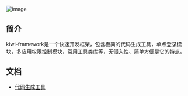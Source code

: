 ![image](/uploads/d363e4a7aa443f44a50454049731d8e7/image.png)
## 简介
kiwi-framework是一个快速开发框架，包含极简的代码生成工具，单点登录模块，多应用权限控制模块，常用工具类库等，无侵入性、简单方便是它的特点。
## 文档
* [代码生成工具]()
